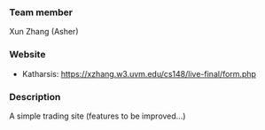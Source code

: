 ### Team member
Xun Zhang (Asher)

### Website
- Katharsis: https://xzhang.w3.uvm.edu/cs148/live-final/form.php

### Description
A simple trading site (features to be improved...)
